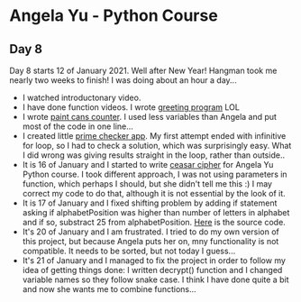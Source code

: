 # Angela Yu - Python Course
## Day 8
Day 8 starts 12 of January 2021. Well after New Year! Hangman took me nearly two weeks to finish! I was doing about an hour a day...
- I watched introductonary video.
- I have done function videos. I wrote [greeting program](greet.py) LOL
- I wrote [paint cans counter](cans_counter.py). I used less variables than Angela and put most of the code in one line...
- I created little [prime checker app](prime_checker.py). My first attempt ended with infinitive for loop, so I had to check a solution, which was surprisingly easy. What I did wrong was giving results straight in the loop, rather than outside..
- It is 16 of January and I started to write [ceasar cipher](encrypt-1.0.py) for Angela Yu Python course. I took different approach, I was not using parameters in function, which perhaps I should, but she didn't tell me this :) I may correct my code to do that, although it is not essential by the look of it.
- It is 17 of January and I  fixed shifting problem by adding if statement asking if alphabetPosition was higher than number of letters in alphabet and if so, substract 25 from alphabetPosition. [Here](encrypt-1.1.py) is the source code.
- It's 20 of January and I am frustrated. I tried to do my own version of this project, but because Angela puts her on, mny functionality is not compatible. It needs to be sorted, but not today I guess...
- It's 21 of January and I managed to fix the project in order to follow my idea of getting things done: I written decrypt() function and I changed variable names so they follow snake case. I think I have done quite a bit and now she wants me to combine functions...